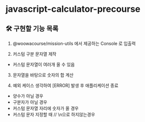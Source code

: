 # javascript-calculator-precourse
## 🛠 구현할 기능 목록

1. @woowacourse/mission-utils 에서 제공하는 Console 로 입출력 

2. 커스텀 구분 문자열 제작
- 커스텀 문자열이 여러개 올 수 있음

3. 문자열을 바탕으로 숫자의 합 계산

4. 예외 케이스 생각하여 [ERROR] 발생 후 애플리케이션 종료
- 양수가 아닐 경우
- 구분자가 아닐 경우
- 커스텀 문자열 자리에 숫자가 올 경우
- 커스텀 문자 지정할 때 // \n으로 하지않는경우